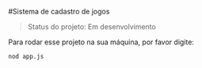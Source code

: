 #Sistema de cadastro de jogos

> Status do projeto: Em desenvolvimento

Para rodar esse projeto na sua máquina, por favor digite:

```
nod app.js
```
